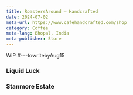 ```yaml
---
title: RoastersAround — Handcrafted
date: 2024-07-02
meta-url: https://www.cafehandcrafted.com/shop
category: Coffee
meta-lang: Bhopal, India
meta-publisher: Store
---
```

WIP #---towritebyAug15

### Liquid Luck
### Stanmore Estate
